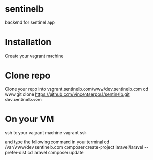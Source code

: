 sentinelb
=========

backend for sentinel app

# Installation

Create your vagrant machine

# Clone repo

Clone your repo into vagrant.sentinelb.com/www/dev.sentinelb.com
cd www
git clone https://github.com/vincentserpoul/sentinelb.git dev.sentinelb.com

# On your VM

ssh to your vagrant machine
vagrant ssh

and type the following command in your terminal
cd /var/www/dev.sentinelb.com
composer create-project laravel/laravel --prefer-dist
cd laravel
composer update